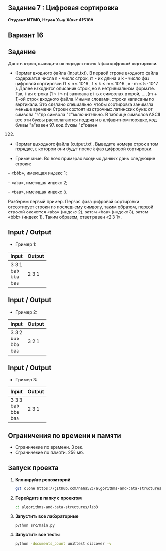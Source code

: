 ##  Задание 7 : Цифровая сортировка 


**Студент ИТМО,  Нгуен Хыу Жанг  415189**  

## Вариант 16

## Задание

Дано n строк, выведите их порядок после k фаз цифровой сортировки.
- Формат входного файла (input.txt). В первой строке входного файла содержатся числа n - число строк, m - их длина и k - число фаз цифровой
сортировки (1 ≤ n ≤ 10^6
, 1 ≤ k ≤ m ≤ 10^6
, n · m ≤ 5 · 10^7
). Далее
находится описание строк, но в нетривиальном формате. Так, i-ая строка
(1 ≤ i ≤ n) записана в i-ых символах второй, ..., (m + 1)-ой строк входного файла. Иными словами, строки написаны по вертикали. Это сделано
специально, чтобы сортировка занимала меньше времени
Строки состоят из строчных латинских букв: от символа "a"до символа
"z"включительно. В таблице символов ASCII все эти буквы располагаются
подряд и в алфавитном порядке, код буквы "a"равен 97, код буквы "z"равен
122.
- Формат выходного файла (output.txt). Выведите номера строк в том порядке, в котором они будут после k фаз цифровой сортировки.

- Примечание. Во всех примерах входных данных даны следующие строки:

– «bbb», имеющая индекс 1;

– «aba», имеющая индекс 2;

– «baa», имеющая индекс 3.

Разберем первый пример. Первая фаза цифровой сортировки отсортирует
строки по последнему символу, таким образом, первой строкой окажется
«aba» (индекс 2), затем «baa» (индекс 3), затем «bbb» (индекс 1). Таким
образом, ответ равен «2 3 1».
  
## Input / Output 
- Пример 1:

| Input                             | Output              |   
|-----------------------------------|---------------------|
| 3 3 1<br/>bab<br/>bba<br/>baa     | 2 3 1               |

## Input / Output 
- Пример 2:

| Input                             | Output              |   
|-----------------------------------|---------------------|
| 3 3 2<br/>bab<br/>bba<br/>baa     | 3 2 1               |


## Input / Output 
- Пример 3:

| Input                             | Output              |   
|-----------------------------------|---------------------|
| 3 3 3<br/>bab<br/>bba<br/>baa     | 2 3 1               |



## Ограничения по времени и памяти

- Ограничение по времени. 3 сек.
- Ограничение по памяти. 256 мб.


## Запуск проекта
1. **Клонируйте репозиторий**
   ```bash
   git clone https://github.com/haha523/algorithms-and-data-structures.git
   ```
2. **Перейдите в папку с проектом**
   ```bash
   cd algorithms-and-data-structures/lab3
   ```
3. **Запустить все лабораторные**
    ```bash
   python src/main.py
   ```
4. **Запустить все тесты**
    ```bash
   python -documents_count unittest discover -v
   ```
